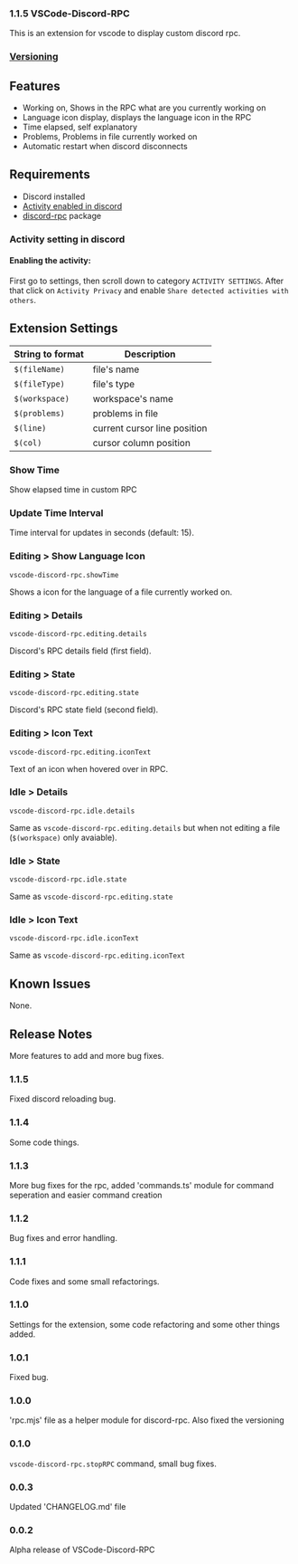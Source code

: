 ### 1.1.5 VSCode-Discord-RPC
This is an extension for vscode to display custom discord rpc.

### [Versioning](https://semver.org/#semantic-versioning-200)

## Features
- Working on, Shows in the RPC what are you currently working on
- Language icon display, displays the language icon in the RPC
- Time elapsed, self explanatory
- Problems, Problems in file currently worked on
- Automatic restart when discord disconnects

## Requirements
- Discord installed
- [Activity enabled in discord](#activity-setting-in-discord)
- [discord-rpc](https://www.npmjs.com/package/discord-rpc#discordjs-rpc-extension) package

### Activity setting in discord
#### Enabling the activity:
First go to settings, then scroll down to category `ACTIVITY SETTINGS`. After that click on `Activity Privacy` and enable `Share detected activities with others`.

## Extension Settings
String to format | Description
--- | ---
`$(fileName)` | file's name
`$(fileType)` | file's type
`$(workspace)` | workspace's name
`$(problems)` | problems in file
`$(line)` | current cursor line position
`$(col)` | cursor column position

### Show Time
Show elapsed time in custom RPC

### Update Time Interval
Time interval for updates in seconds (default: 15).

### Editing > Show Language Icon
`vscode-discord-rpc.showTime`

Shows a icon for the language of a file currently worked on.

### Editing > Details
`vscode-discord-rpc.editing.details` 

Discord's RPC details field (first field).

### Editing > State
`vscode-discord-rpc.editing.state`

Discord's RPC state field (second field).

### Editing > Icon Text
`vscode-discord-rpc.editing.iconText`

Text of an icon when hovered over in RPC.

### Idle > Details
`vscode-discord-rpc.idle.details`

Same as `vscode-discord-rpc.editing.details` but when not editing a file (`$(workspace)` only avaiable).

### Idle > State
`vscode-discord-rpc.idle.state`

Same as `vscode-discord-rpc.editing.state`

### Idle > Icon Text
`vscode-discord-rpc.idle.iconText`

Same as `vscode-discord-rpc.editing.iconText`

## Known Issues
None.

## Release Notes
More features to add and more bug fixes.

### 1.1.5
Fixed discord reloading bug. 

### 1.1.4
Some code things.

### 1.1.3
More bug fixes for the rpc, added 'commands.ts' module for command seperation and easier command creation

### 1.1.2
Bug fixes and error handling.

### 1.1.1
Code fixes and some small refactorings.

### 1.1.0
Settings for the extension, some code refactoring and some other things added.

### 1.0.1
Fixed bug.

### 1.0.0
'rpc.mjs' file as a helper module for discord-rpc. Also fixed the versioning

### 0.1.0
`vscode-discord-rpc.stopRPC` command, small bug fixes.

### 0.0.3
Updated 'CHANGELOG.md' file

### 0.0.2
Alpha release of VSCode-Discord-RPC
